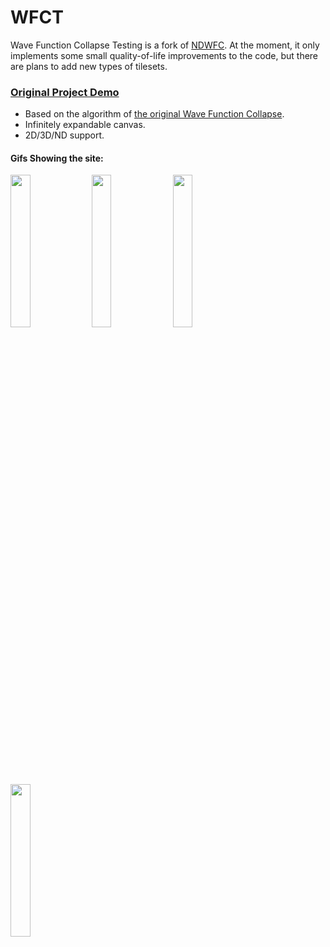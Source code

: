 # WFCT

Wave Function Collapse Testing is a fork of [NDWFC](https://github.com/LingDong-/ndwfc).
At the moment, it only implements some small quality-of-life improvements to the code, but there are plans to add new types of tilesets.

### [Original Project Demo](https://ndwfc.glitch.me/)

- Based on the algorithm of [the original Wave Function Collapse](https://github.com/mxgmn/WaveFunctionCollapse).
- Infinitely expandable canvas.
- 2D/3D/ND support.

#### Gifs Showing the site:
<img src="screenshots/gif01.gif" width="25%">
<img src="screenshots/gif02.gif" width="25%">
<img src="screenshots/gif03.gif" width="25%">
<img src="screenshots/gif04.gif" width="25%">
